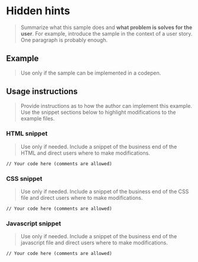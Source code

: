 # Hidden hints
>Summarize what this sample does and **what problem is solves for the user**. For example, introduce the sample in the context of a user story. One paragraph is probably enough.

## Example
>Use only if the sample can be implemented in a codepen.

## Usage instructions
>Provide instructions as to how the author can implement this example. Use the snippet sections below to highlight modifications to the example files.

### HTML snippet
> Use only if needed. Include a snippet of the business end of the HTML and direct users where to make modifications.

```
// Your code here (comments are allowed)
```

### CSS snippet
> Use only if needed. Include a snippet of the business end of the CSS file and direct users where to make modifications.

```
// Your code here (comments are allowed)
```

### Javascript snippet
> Use only if needed. Include a snippet of the business end of the javascript file and direct users where to make modifications.

```
// Your code here (comments are allowed)
```
